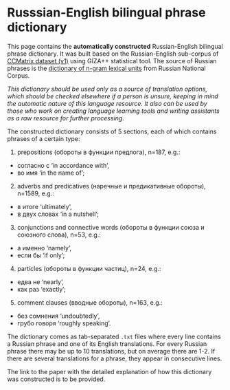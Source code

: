 # Russsian-English bilingual phrase dictionary
This page contains the **automatically constructed** Russian-English bilingual phrase dictionary. It was built based on the Russian-English sub-corpus of [CCMatrix dataset (v1)](https://opus.nlpl.eu/CCMatrix.php) using GIZA++ statistical tool. The source of Russian phrases is the [dictionary of n-gram lexical units](https://ruscorpora.ru/new/obgrams.html) from Russian National Corpus.

_This dictionary should be used only as a source of translation options, which should be checked elsewhere if a person is unsure, keeping in mind the automatic nature of this language resource. It also can be used by those who work on creating language learning tools and writing assistants as a raw resource for further processing._ 

The constructed dictionary consists of 5 sections, each of which contains phrases of a certain type:
1. prepositions (обороты в функции предлога), n=187, e.g.:
- согласно с ‘in accordance with’,
- во имя ‘in the name of’;

2. adverbs and predicatives (наречные и предикативные обороты), n=1589, e.g.:
- в итоге ‘ultimately’,
- в двух словах ‘in a nutshell’;

3. conjunctions and connective words (обороты в функции союза и союзного слова), n=53, e.g.:
- а именно ‘namely’,
- если бы ‘if only’;

4. particles (обороты в функции частиц), n=24, e.g.:
- едва не ‘nearly’,
- как раз ‘exactly’; 

5. comment clauses (вводные обороты), n=163, e.g.:
- без сомнения ‘undoubtedly’,
- грубо говоря ‘roughly speaking’. 


The dictionary comes as tab-separated `.txt` files where every line contains a Russian phrase and one of its English translations. For every Russian phrase there may be up to 10 translations, but on average there are 1-2. If there are several translations for a phrase, they appear in consecutive lines.

The link to the paper with the detailed explanation of how this dictionary was constructed is to be provided.
